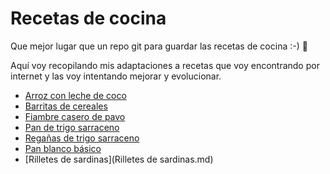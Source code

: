 # Recetas de cocina

Que mejor lugar que un repo git para guardar las recetas de cocina :-) :stew:

Aquí voy recopilando mis adaptaciones a recetas que voy encontrando por internet y las voy intentando mejorar y evolucionar.

-   [Arroz con leche de coco](<Arroz con leche de coco.md>)
-   [Barritas de cereales](<Barritas de cereales.md>)
-   [Fiambre casero de pavo](<Fiambre casero de pavo.md>)
-   [Pan de trigo sarraceno](<Pan de trigo sarraceno.md>)
-   [Regañas de trigo sarraceno](<Regañas de trigo sarraceno.md>)
-   [Pan blanco básico](<Pan Blanco.md>)
-   [Rilletes de sardinas](Rilletes de sardinas.md)
